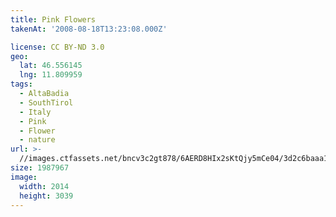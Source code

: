 ```yaml
---
title: Pink Flowers
takenAt: '2008-08-18T13:23:08.000Z'

license: CC BY-ND 3.0
geo:
  lat: 46.556145
  lng: 11.809959
tags:
  - AltaBadia
  - SouthTirol
  - Italy
  - Pink
  - Flower
  - nature
url: >-
  //images.ctfassets.net/bncv3c2gt878/6AERD8HIx2sKtQjy5mCe04/3d2c6baaa13be8ea8d5764ad4b4f27a7/pink-flowers_4343894608_o
size: 1987967
image:
  width: 2014
  height: 3039
---
```

